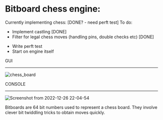 # Bitboard chess engine:

Currently implementing chess:  [DONE? - need perft test]
  To do:
  - Implement castling [DONE]
  - Filter for legal chess moves (handling pins, double checks etc) [DONE]
  * Write perft test 
  * Start on engine itself

GUI
______________
![chess_board](https://user-images.githubusercontent.com/56346800/207369911-f78d54ef-723f-4f5f-8ea9-01ba24f0e428.png)

CONSOLE 
______________
![Screenshot from 2022-12-26 22-04-54](https://user-images.githubusercontent.com/56346800/209585725-da41ed24-0293-4eea-be5f-296608778c5d.png)

Bitboards are 64 bit numbers used to represent a chess board. They involve clever bit twiddling tricks to obtain moves 
quickly.

